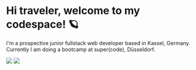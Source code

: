 <h1 style="margin: 0;">Hi traveler, welcome to my codespace! 🪐</h1>

<p>I'm a prospective junior fullstack web developer based in Kassel, Germany.<br \> Currently I am doing a bootcamp at super(code), Düsseldorf.</p>
<div diplay='flex'>
</div>
<img src='https://img.shields.io/badge/HTML5-E34F26?style=for-the-badge&logo=html5&logoColor=white'>
<img src='https://img.shields.io/badge/Sass-CC6699?style=for-the-badge&logo=sass&logoColor=white'>
